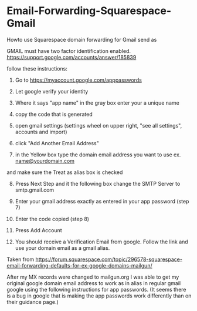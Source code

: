 # Email-Forwarding-Squarespace-Gmail
Howto use Squarespace domain forwarding for Gmail send as


GMAIL must have two factor identification enabled.
https://support.google.com/accounts/answer/185839





follow these instructions:

1. Go to https://myaccount.google.com/apppasswords

2. Let google verify your identity

3. Where it says "app name" in the gray box enter your a unique name

4. copy the code that is generated

5. open gmail settings (settings wheel on upper right, "see all settings", accounts and import)

6. click "Add Another Email Address"

7. in the Yellow box type the domain email address you want to use ex. name@yourdomain.com

and make sure the Treat as alias box is checked

8. Press Next Step and it the following box change the SMTP Server to smtp.gmail.com

8. Enter your gmail address exactly as entered in your app password (step 7)

10. Enter the code copied (step 8)

11. Press Add Account

12. You should receive a Verification Email from google. Follow the link and use your domain email as a gmail alias.



Taken from https://forum.squarespace.com/topic/296578-squarespace-email-forwarding-defaults-for-ex-google-domains-mailgun/

After my MX records were changed to mailgun.org I was able to get my original google domain email address to work as in alias in regular gmail google using the following instructions for app passwords. (It seems there is a bug in google that is making the app passwords work differently than on their guidance page.) 
